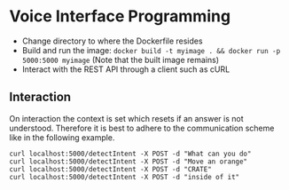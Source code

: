 # Voice Interface Programming

- Change directory to where the Dockerfile resides
- Build and run the image: `docker build -t myimage . && docker run -p 5000:5000 myimage`
(Note that the built image remains)
- Interact with the REST API through a client such as cURL

## Interaction

On interaction the context is set which resets if an answer is not understood.
Therefore it is best to adhere to the communication scheme like in the following example.
```
curl localhost:5000/detectIntent -X POST -d "What can you do"
curl localhost:5000/detectIntent -X POST -d "Move an orange"
curl localhost:5000/detectIntent -X POST -d "CRATE"
curl localhost:5000/detectIntent -X POST -d "inside of it"
```

